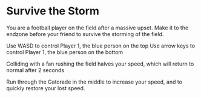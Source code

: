 # Survive the Storm
 You are a football player on the field after a massive upset. Make it to the endzone before your friend to survive the storming of the field. 

Use WASD to control Player 1, the blue person on the top
Use arrow keys to control Player 1, the blue person on the bottom

Colliding with a fan rushing the field halves your speed, which will return to normal after 2 seconds

Run through the Gatorade in the middle to increase your speed, and to quickly restore your lost speed. 